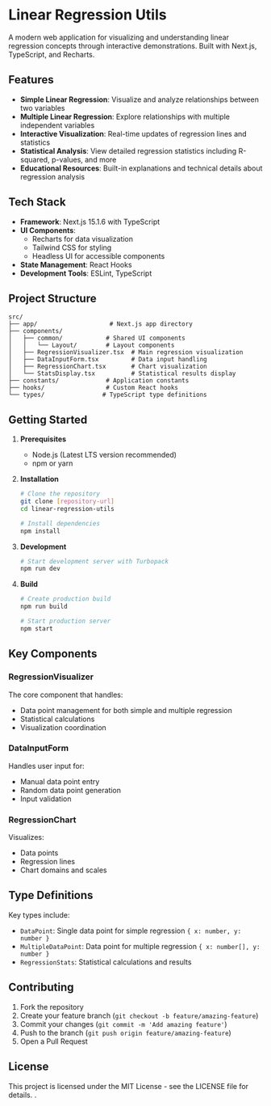 # Linear Regression Utils

A modern web application for visualizing and understanding linear regression concepts through interactive demonstrations. Built with Next.js, TypeScript, and Recharts.

## Features

- **Simple Linear Regression**: Visualize and analyze relationships between two variables
- **Multiple Linear Regression**: Explore relationships with multiple independent variables
- **Interactive Visualization**: Real-time updates of regression lines and statistics
- **Statistical Analysis**: View detailed regression statistics including R-squared, p-values, and more
- **Educational Resources**: Built-in explanations and technical details about regression analysis

## Tech Stack

- **Framework**: Next.js 15.1.6 with TypeScript
- **UI Components**: 
  - Recharts for data visualization
  - Tailwind CSS for styling
  - Headless UI for accessible components
- **State Management**: React Hooks
- **Development Tools**: ESLint, TypeScript

## Project Structure

```
src/
├── app/                    # Next.js app directory
├── components/            
│   ├── common/            # Shared UI components
│   │   └── Layout/        # Layout components
│   ├── RegressionVisualizer.tsx  # Main regression visualization
│   ├── DataInputForm.tsx         # Data input handling
│   ├── RegressionChart.tsx       # Chart visualization
│   └── StatsDisplay.tsx          # Statistical results display
├── constants/             # Application constants
├── hooks/                 # Custom React hooks
└── types/                # TypeScript type definitions
```

## Getting Started

1. **Prerequisites**
   - Node.js (Latest LTS version recommended)
   - npm or yarn

2. **Installation**
   ```bash
   # Clone the repository
   git clone [repository-url]
   cd linear-regression-utils

   # Install dependencies
   npm install
   ```

3. **Development**
   ```bash
   # Start development server with Turbopack
   npm run dev
   ```

4. **Build**
   ```bash
   # Create production build
   npm run build

   # Start production server
   npm start
   ```

## Key Components

### RegressionVisualizer
The core component that handles:
- Data point management for both simple and multiple regression
- Statistical calculations
- Visualization coordination

### DataInputForm
Handles user input for:
- Manual data point entry
- Random data point generation
- Input validation

### RegressionChart
Visualizes:
- Data points
- Regression lines
- Chart domains and scales

## Type Definitions

Key types include:
- `DataPoint`: Single data point for simple regression `{ x: number, y: number }`
- `MultipleDataPoint`: Data point for multiple regression `{ x: number[], y: number }`
- `RegressionStats`: Statistical calculations and results

## Contributing

1. Fork the repository
2. Create your feature branch (`git checkout -b feature/amazing-feature`)
3. Commit your changes (`git commit -m 'Add amazing feature'`)
4. Push to the branch (`git push origin feature/amazing-feature`)
5. Open a Pull Request

## License

This project is licensed under the MIT License - see the LICENSE file for details.
.